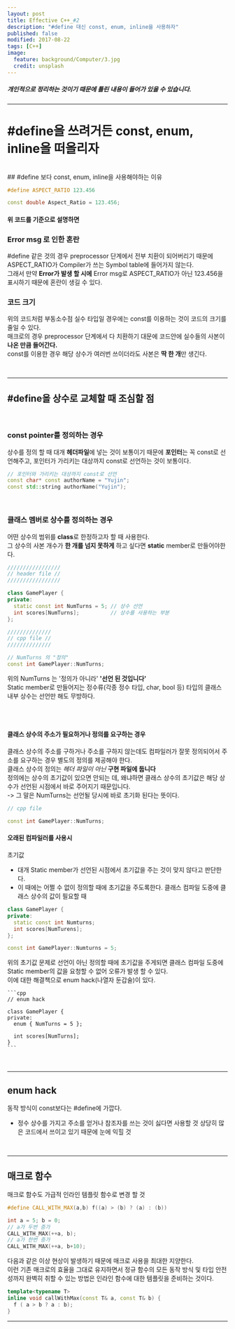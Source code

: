 ```yaml
---
layout: post
title: Effective C++_#2
description: "#define 대신 const, enum, inline을 사용하자"
published: false
modified: 2017-08-22
tags: [C++]
image:
  feature: background/Computer/3.jpg
  credit: unsplash
---
```


##### 개인적으로 정리하는 것이기 때문에 틀린 내용이 들어가 있을 수 있습니다.

---

# #define을 쓰려거든 const, enum, inline을 떠올리자
<br/>
## #define 보다 const, enum, inline을 사용해야하는 이유

```cpp
#define ASPECT_RATIO 123.456

const double Aspect_Ratio = 123.456;
```

#### 위 코드를 기준으로 설명하면

### Error msg 로 인한 혼란
#define 같은 것의 경우 preprocessor 단계에서 전부 치환이 되어버리기 때문에 ASPECT_RATIO가 Compiler가 쓰는 Symbol table에 들어가지 않는다.  
그래서 만약 **Error가 발생 할 시에** Error msg로 ASPECT_RATIO가 아닌 123.456을 표시하기 때문에 혼란이 생길 수 있다.  

### 코드 크기
위의 코드처럼 부동소수점 실수 타입일 경우에는 const를 이용하는 것이 코드의 크기를 줄일 수 있다.  
매크로의 경우 preprocessor 단계에서 다 치환하기 대문에 코드안에 실수들의 사본이 **나온 만큼 들어간다.**  
const를 이용한 경우 해당 상수가 여러번 쓰이더라도 사본은 **딱 한 개**만 생긴다.  

<br/>

---

## #define을 상수로 교체할 때 조심할 점

<br/>

### const pointer를 정의하는 경우
상수를 정의 할 때 대개 **헤더파일**에 넣는 것이 보통이기 때문에 **포인터**는 꼭 const로 선언해주고, 포인터가 가리키는 대상까지 const로 선언하는 것이 보통이다.

```cpp
// 포인터와 가리키는 대상까지 const로 선언
const char* const authorName = "Yujin";
const std::string authorName("Yujin");
```

<br/>

### 클래스 멤버로 상수를 정의하는 경우
어떤 상수의 범위를 **class**로 한정하고자 할 때 사용한다.  
그 상수의 사본 개수가 **한 개를 넘지 못하게** 하고 싶다면 **static** member로 만들어야한다.

```cpp
/////////////////
// header file //
/////////////////

class GamePlayer {
private:                      
  static const int NumTurns = 5; // 상수 선언
  int scores[NumTurns];          // 상수를 사용하는 부분
};

//////////////
// cpp file //
//////////////

// NumTurns 의 "정의"
const int GamePlayer::NumTurns;
```

위의 NumTurns 는 '정의가 아니라' **'선언 된 것입니다'**  
Static member로 만들어지는 정수류(각종 정수 타입, char, bool 등) 타입의 클래스 내부 상수는 선언만 해도 무방하다.  
<br/>


<br/>

#### 클래스 상수의 주소가 필요하거나 정의를 요구하는 경우
클래스 상수의 주소를 구하거나 주소를 구하지 않는데도 컴파일러가 잘못 정의되어서 주소를 요구하는 경우 별도의 정의를 제공해야 한다.  
클래스 상수의 정의는 *헤더 파일이 아닌* **구현 파일에 둡니다**  
정의에는 상수의 초기값이 있으면 안되는 데, 왜냐하면 클래스 상수의 초기값은 해당 상수가 선언된 시점에서 바로 주어지기 때문입니다.  
-> 그 말은 NumTurns는 선언될 당시에 바로 초기화 된다는 뜻이다.

```cpp
// cpp file

const int GamePlayer::NumTurns;
```

#### 오래된 컴파일러를 사용시
초기값
  - 대개 Static member가 선언된 시점에서 초기값을 주는 것이 맞지 않다고 판단한다.
  - 이 때에는 어쩔 수 없이 정의할 때에 초기값을 주도록한다.
클래스 컴파일 도중에 클래스 상수의 값이 필요할 때

```cpp
class GamePlayer {
private:
  static const int Numturns;
  int scores[NumTurens];
};

const int GamePlayer::Numturns = 5;
```

위의 초기값 문제로 선언이 아닌 정의할 때에 초기값을 주게되면 클래스 컴파일 도중에 Static member의 값을 요청할 수 없어 오류가 발생 할 수 있다.  
이에 대한 해결책으로 enum hack(나열자 둔갑술)이 있다.

    ```cpp
    // enum hack

    class GamePlayer {
    private:
      enum { NumTurns = 5 };

      int scores[NumTurns];
    }
    ```

<br/>

---

## enum hack
동작 방식이 const보다는 #define에 가깝다.
  - 정수 상수를 가지고 주소를 얻거나 참조자를 쓰는 것이 싫다면 사용할 것
상당히 많은 코드에서 쓰이고 있기 때문에 눈에 익힐 것

<br/>

---

## 매크로 함수
매크로 함수도 가급적 인라인 템플릿 함수로 변경 할 것

```cpp
#define CALL_WITH_MAX(a,b) f((a) > (b) ? (a) : (b))

int a = 5; b = 0;
// a가 두번 증가
CALL_WITH_MAX(++a, b);
// a가 한번 증가
CALL_WITH_MAX(++a, b+10);
```

다음과 같은 이상 현상이 발생하기 때문에 매크로 사용을 최대한 지양한다.  
이런 기존 매크로의 효율을 그대로 유지하면서 정규 함수의 모든 동작 방식 및 타입 안전성까지 완벽히 취할 수 있는 방법은 인라인 함수에 대한 템플릿을 준비하는 것이다.

```cpp
template<typename T>
inline void callWithMax(const T& a, const T& b) {
  f ( a > b ? a : b);
}
```

---
